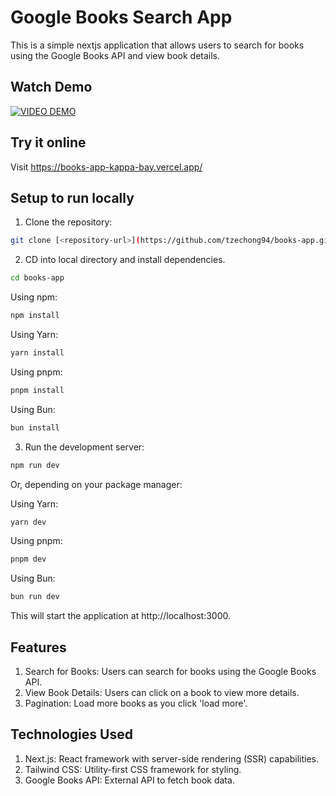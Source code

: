 # Google Books Search App

This is a simple nextjs application that allows users to search for books using the Google Books API and view book details.

## Watch Demo

[![VIDEO DEMO](https://img.youtube.com/vi/0Pn2xqPG9o0/0.jpg)](https://www.youtube.com/watch?v=0Pn2xqPG9o0)

## Try it online

Visit https://books-app-kappa-bay.vercel.app/

## Setup to run locally

1. Clone the repository:

```bash
git clone [<repository-url>](https://github.com/tzechong94/books-app.git)
```

2. CD into local directory and install dependencies.

```bash
cd books-app
```

Using npm:

```bash
npm install
```

Using Yarn:

```bash
yarn install
```

Using pnpm:

```bash
pnpm install
```

Using Bun:

```bash
bun install
```

3. Run the development server:

```bash
npm run dev
```

Or, depending on your package manager:

Using Yarn:

```bash
yarn dev
```

Using pnpm:

```bash
pnpm dev
```

Using Bun:

```bash
bun run dev
```

This will start the application at http://localhost:3000.

## Features

1. Search for Books: Users can search for books using the Google Books API.
2. View Book Details: Users can click on a book to view more details.
3. Pagination: Load more books as you click 'load more'.

## Technologies Used

1. Next.js: React framework with server-side rendering (SSR) capabilities.
2. Tailwind CSS: Utility-first CSS framework for styling.
3. Google Books API: External API to fetch book data.
